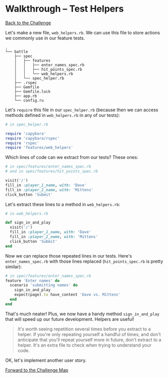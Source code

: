 # Walkthrough – Test Helpers

[Back to the Challenge](../test_helpers.md)

Let's make a new file, `web_helpers.rb`. We can use this file to store actions we commonly use in our feature tests.

```
.
└── battle
    ├── spec
    │   ├── features
    │   │   ├── enter_names_spec.rb
    │   │   ├── hit_points_spec.rb
    │   │   └── web_helpers.rb
    │   └── spec_helper.rb
    ├── .rspec
    ├── Gemfile
    ├── Gemfile.lock
    ├── app.rb
    └── config.ru
```

Let's `require` this file in our `spec_helper.rb` (because then we can access methods defined in `web_helpers.rb` in any of our tests):

```ruby
# in spec_helper.rb

require 'capybara'
require 'capybara/rspec'
require 'rspec'
require 'features/web_helpers'
```

Which lines of code can we extract from our tests? These ones:

```ruby
# in spec/features/enter_names_spec.rb
# and in spec/features/hit_points_spec.rb

visit('/')
fill_in :player_1_name, with: 'Dave'
fill_in :player_2_name, with: 'Mittens'
click_button 'Submit'
```

Let's extract these lines to a method in `web_helpers.rb`:

```ruby
# in web_helpers.rb

def sign_in_and_play
  visit('/')
  fill_in :player_1_name, with: 'Dave'
  fill_in :player_2_name, with: 'Mittens'
  click_button 'Submit'
end
```

Now we can replace those repeated lines in our tests. Here's `enter_names_spec.rb` with those lines replaced (`hit_points_spec.rb` is pretty similar):

```ruby
# in spec/features/enter_names_spec.rb
feature 'Enter names' do
  scenario 'submitting names' do
    sign_in_and_play
    expect(page).to have_content 'Dave vs. Mittens'
  end
end
```

That's much neater! Plus, we now have a handy method `sign_in_and_play` that will speed up our future development. Helpers are useful!

> It's worth seeing repetition several times before you extract to a helper. If you're only repeating yourself a handful of times, and don't anticipate that you'll repeat yourself more in future, don't extract to a helper. It's an extra file to check when trying to understand your code.

OK, let's implement another user story.

[Forward to the Challenge Map](../README.md)
